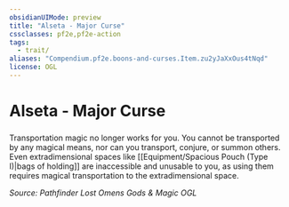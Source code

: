 ```yaml
---
obsidianUIMode: preview
title: "Alseta - Major Curse"
cssclasses: pf2e,pf2e-action
tags:
  - trait/
aliases: "Compendium.pf2e.boons-and-curses.Item.zu2yJaXxOus4tNqd"
license: OGL
---
```

# Alseta - Major Curse

### 






Transportation magic no longer works for you. You cannot be transported by any magical means, nor can you transport, conjure, or summon others. Even extradimensional spaces like [[Equipment/Spacious Pouch (Type I)|bags of holding]] are inaccessible and unusable to you, as using them requires magical transportation to the extradimensional space.

*Source: Pathfinder Lost Omens Gods & Magic*
*OGL*